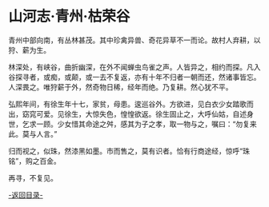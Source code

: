 ﻿# 山河志·青州·枯荣谷

青州中部向南，有丛林甚茂。其中珍禽异兽、奇花异草不一而论。故村人弃耕，以狩、薪为生。 
	
林深处，有峡谷，曲折幽深，在外不闻蝉虫鸟雀之声。人皆异之，相约而探。凡入谷探寻者，或痴，或颠，或一去不复返，亦有十年不归者一朝而还，然诸事皆忘。人深畏之。唯狩薪于外，然奇物日稀，经年而绝。乃复耕。然心犹不平。 	

弘熙年间，有徐生年十七，家贫，母患。逡巡谷外。方欲进，见白衣少女踏歌而出，窈窕可爱。见徐生，大惊失色，惶惶欲返。徐生固止之，大呼仙姑，自述身世，乞求一顾。少女惜其命途之舛，感其为子之孝，取一物与之，嘱曰：“勿复来此。莫与人言。” 	

归而视之，似珠，然漆黑如墨。市而售之，莫有识者。恰有行商途经，惊呼“珠铭”，购之百金。 	

再寻，不复见。 	


[-返回目录-](../README.md)